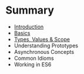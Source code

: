 # Summary

* [Introduction](README.md)
* [Basics](basics.md)
* [Types, Values & Scope](typesvalues_and_scope.md)
* Understanding Prototypes
* Asynchronous Concepts
* Common Idioms
* Working in ES6

